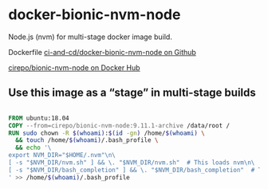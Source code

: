 # docker-bionic-nvm-node

Node.js (nvm) for multi-stage docker image build.

Dockerfile [ci-and-cd/docker-bionic-nvm-node on Github](https://github.com/ci-and-cd/docker-bionic-nvm-node)

[cirepo/bionic-nvm-node on Docker Hub](https://hub.docker.com/r/cirepo/bionic-nvm-node/)

## Use this image as a “stage” in multi-stage builds

```dockerfile

FROM ubuntu:18.04
COPY --from=cirepo/bionic-nvm-node:9.11.1-archive /data/root /
RUN sudo chown -R $(whoami):$(id -gn) /home/$(whoami) \
  && touch /home/$(whoami)/.bash_profile \
  && echo '\
export NVM_DIR="$HOME/.nvm"\n\
[ -s "$NVM_DIR/nvm.sh" ] && \. "$NVM_DIR/nvm.sh"  # This loads nvm\n\
[ -s "$NVM_DIR/bash_completion" ] && \. "$NVM_DIR/bash_completion"  # This loads nvm bash_completion\
' >> /home/$(whoami)/.bash_profile

```
